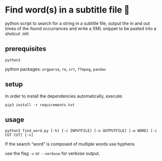 # Find word(s) in a subtitle file 📑

python script to search for a string in a subtitle file,
output the in and out times of the found occurrances and
write a XML snippet to be pasted into a shotcut .mlt

## prerequisites

`python3`

python packages:
`argparse`, `re`, `srt`, `ffmpeg`, `pandas`

## setup

In order to install the dependencies automatically, execute:

`pip3 install -r requirements.txt`

## usage

`python3 find_word.py [-h] [-i INPUTFILE] [-o OUTPUTFILE] [-w WORD] [-c CUT CUT] [-v]`

If the search “word” is composed of multiple words use hyphens

use the flag `-v` or `--verbose` for verbose output.
